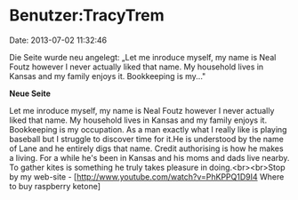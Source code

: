 Benutzer:TracyTrem
==================

Date: 2013-07-02 11:32:46

Die Seite wurde neu angelegt: „Let me inroduce myself, my name is Neal
Foutz however I never actually liked that name. My household lives in
Kansas and my family enjoys it. Bookkeeping is my..."

**Neue Seite**

<div>

Let me inroduce myself, my name is Neal Foutz however I never actually
liked that name. My household lives in Kansas and my family enjoys it.
Bookkeeping is my occupation. As a man exactly what I really like is
playing baseball but I struggle to discover time for it.He is understood
by the name of Lane and he entirely digs that name. Credit authorising
is how he makes a living. For a while he\'s been in Kansas and his moms
and dads live nearby. To gather kites is something he truly takes
pleasure in doing.\<br\>\<br\>Stop by my web-site -
\[http://www.youtube.com/watch?v=PhKPPQ1D9I4 Where to buy raspberry
ketone\]

</div>
